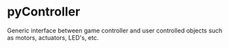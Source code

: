 # pyController
Generic interface between game controller and user controlled objects such as motors, actuators, LED's, etc.
